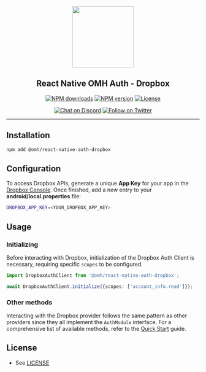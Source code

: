 <p align="center">
  <a href="https://www.openmobilehub.com/">
    <img width="160px" src="https://www.openmobilehub.com/images/logo/omh_logo.png"/><br/>
  </a>
  <h2 align="center">React Native OMH Auth - Dropbox</h2>
</p>

<p align="center">
  <a href="https://www.npmjs.com/package/@omh/react-native-auth-dropbox"><img src="https://img.shields.io/npm/dm/@omh/react-native-auth-dropbox.svg?style=flat" alt="NPM downloads"/></a>
  <a href="https://www.npmjs.com/package/@omh/react-native-auth-dropbox"><img src="https://img.shields.io/npm/v/@omh/react-native-auth-dropbox.svg?style=flat" alt="NPM version"/></a>
  <a href="/LICENSE"><img src="https://img.shields.io/npm/l/@omh/react-native-auth-dropbox.svg?style=flat" alt="License"/></a>
</p>

<p align="center">
  <a href="https://discord.com/invite/yTAFKbeVMw"><img src="https://img.shields.io/discord/1115727214827278446.svg?style=flat&colorA=7289da&label=Chat%20on%20Discord" alt="Chat on Discord"/></a>
  <a href="https://twitter.com/openmobilehub"><img src="https://img.shields.io/twitter/follow/rnfirebase.svg?style=flat&colorA=1da1f2&colorB=&label=Follow%20on%20Twitter" alt="Follow on Twitter"/></a>
</p>

---

## Installation

```bash
npm add @omh/react-native-auth-dropbox
```

## Configuration

To access Dropbox APIs, generate a unique **App Key** for your app in the [Dropbox Console](https://www.dropbox.com/developers/apps). Once finished, add a new entry to your **android/local.properties** file:

```bash title="android/local.properties"
DROPBOX_APP_KEY=<YOUR_DROPBOX_APP_KEY>
```

## Usage

### Initializing

Before interacting with Dropbox, initialization of the Dropbox Auth Client is necessary, requiring specific `scopes` to be configured.

```typescript
import DropboxAuthClient from '@omh/react-native-auth-dropbox';

await DropboxAuthClient.initialize({scopes: ['account_info.read']});
```

### Other methods

Interacting with the Dropbox provider follows the same pattern as other providers since they all implement the `AuthModule` interface. For a comprehensive list of available methods, refer to the [Quick Start](https://special-barnacle-93vn82m.pages.github.io/docs/getting-started#sign-in) guide.

## License

- See [LICENSE](https://github.com/openmobilehub/react-native-omh-auth/blob/main/LICENSE)
